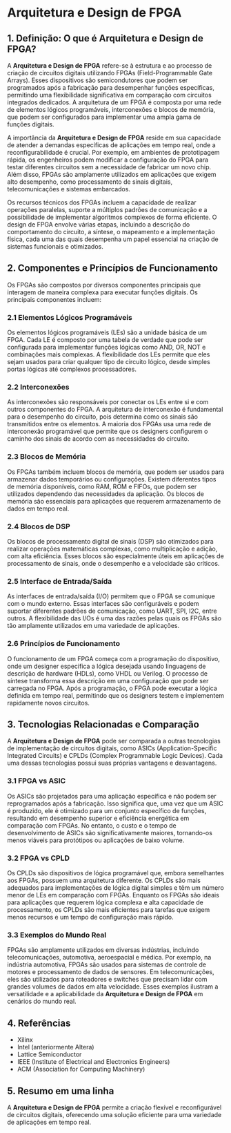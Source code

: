 # Arquitetura e Design de FPGA

## 1. Definição: O que é **Arquitetura e Design de FPGA**?
A **Arquitetura e Design de FPGA** refere-se à estrutura e ao processo de criação de circuitos digitais utilizando FPGAs (Field-Programmable Gate Arrays). Esses dispositivos são semicondutores que podem ser programados após a fabricação para desempenhar funções específicas, permitindo uma flexibilidade significativa em comparação com circuitos integrados dedicados. A arquitetura de um FPGA é composta por uma rede de elementos lógicos programáveis, interconexões e blocos de memória, que podem ser configurados para implementar uma ampla gama de funções digitais.

A importância da **Arquitetura e Design de FPGA** reside em sua capacidade de atender a demandas específicas de aplicações em tempo real, onde a reconfigurabilidade é crucial. Por exemplo, em ambientes de prototipagem rápida, os engenheiros podem modificar a configuração do FPGA para testar diferentes circuitos sem a necessidade de fabricar um novo chip. Além disso, FPGAs são amplamente utilizados em aplicações que exigem alto desempenho, como processamento de sinais digitais, telecomunicações e sistemas embarcados.

Os recursos técnicos dos FPGAs incluem a capacidade de realizar operações paralelas, suporte a múltiplos padrões de comunicação e a possibilidade de implementar algoritmos complexos de forma eficiente. O design de FPGA envolve várias etapas, incluindo a descrição do comportamento do circuito, a síntese, o mapeamento e a implementação física, cada uma das quais desempenha um papel essencial na criação de sistemas funcionais e otimizados.

## 2. Componentes e Princípios de Funcionamento
Os FPGAs são compostos por diversos componentes principais que interagem de maneira complexa para executar funções digitais. Os principais componentes incluem:

### 2.1 Elementos Lógicos Programáveis
Os elementos lógicos programáveis (LEs) são a unidade básica de um FPGA. Cada LE é composto por uma tabela de verdade que pode ser configurada para implementar funções lógicas como AND, OR, NOT e combinações mais complexas. A flexibilidade dos LEs permite que eles sejam usados para criar qualquer tipo de circuito lógico, desde simples portas lógicas até complexos processadores.

### 2.2 Interconexões
As interconexões são responsáveis por conectar os LEs entre si e com outros componentes do FPGA. A arquitetura de interconexão é fundamental para o desempenho do circuito, pois determina como os sinais são transmitidos entre os elementos. A maioria dos FPGAs usa uma rede de interconexão programável que permite que os designers configurem o caminho dos sinais de acordo com as necessidades do circuito.

### 2.3 Blocos de Memória
Os FPGAs também incluem blocos de memória, que podem ser usados para armazenar dados temporários ou configurações. Existem diferentes tipos de memória disponíveis, como RAM, ROM e FIFOs, que podem ser utilizados dependendo das necessidades da aplicação. Os blocos de memória são essenciais para aplicações que requerem armazenamento de dados em tempo real.

### 2.4 Blocos de DSP
Os blocos de processamento digital de sinais (DSP) são otimizados para realizar operações matemáticas complexas, como multiplicação e adição, com alta eficiência. Esses blocos são especialmente úteis em aplicações de processamento de sinais, onde o desempenho e a velocidade são críticos.

### 2.5 Interface de Entrada/Saída
As interfaces de entrada/saída (I/O) permitem que o FPGA se comunique com o mundo externo. Essas interfaces são configuráveis e podem suportar diferentes padrões de comunicação, como UART, SPI, I2C, entre outros. A flexibilidade das I/Os é uma das razões pelas quais os FPGAs são tão amplamente utilizados em uma variedade de aplicações.

### 2.6 Princípios de Funcionamento
O funcionamento de um FPGA começa com a programação do dispositivo, onde um designer especifica a lógica desejada usando linguagens de descrição de hardware (HDLs), como VHDL ou Verilog. O processo de síntese transforma essa descrição em uma configuração que pode ser carregada no FPGA. Após a programação, o FPGA pode executar a lógica definida em tempo real, permitindo que os designers testem e implementem rapidamente novos circuitos.

## 3. Tecnologias Relacionadas e Comparação
A **Arquitetura e Design de FPGA** pode ser comparada a outras tecnologias de implementação de circuitos digitais, como ASICs (Application-Specific Integrated Circuits) e CPLDs (Complex Programmable Logic Devices). Cada uma dessas tecnologias possui suas próprias vantagens e desvantagens.

### 3.1 FPGA vs ASIC
Os ASICs são projetados para uma aplicação específica e não podem ser reprogramados após a fabricação. Isso significa que, uma vez que um ASIC é produzido, ele é otimizado para um conjunto específico de funções, resultando em desempenho superior e eficiência energética em comparação com FPGAs. No entanto, o custo e o tempo de desenvolvimento de ASICs são significativamente maiores, tornando-os menos viáveis para protótipos ou aplicações de baixo volume.

### 3.2 FPGA vs CPLD
Os CPLDs são dispositivos de lógica programável que, embora semelhantes aos FPGAs, possuem uma arquitetura diferente. Os CPLDs são mais adequados para implementações de lógica digital simples e têm um número menor de LEs em comparação com FPGAs. Enquanto os FPGAs são ideais para aplicações que requerem lógica complexa e alta capacidade de processamento, os CPLDs são mais eficientes para tarefas que exigem menos recursos e um tempo de configuração mais rápido.

### 3.3 Exemplos do Mundo Real
FPGAs são amplamente utilizados em diversas indústrias, incluindo telecomunicações, automotiva, aeroespacial e médica. Por exemplo, na indústria automotiva, FPGAs são usados para sistemas de controle de motores e processamento de dados de sensores. Em telecomunicações, eles são utilizados para roteadores e switches que precisam lidar com grandes volumes de dados em alta velocidade. Esses exemplos ilustram a versatilidade e a aplicabilidade da **Arquitetura e Design de FPGA** em cenários do mundo real.

## 4. Referências
- Xilinx
- Intel (anteriormente Altera)
- Lattice Semiconductor
- IEEE (Institute of Electrical and Electronics Engineers)
- ACM (Association for Computing Machinery)

## 5. Resumo em uma linha
A **Arquitetura e Design de FPGA** permite a criação flexível e reconfigurável de circuitos digitais, oferecendo uma solução eficiente para uma variedade de aplicações em tempo real.